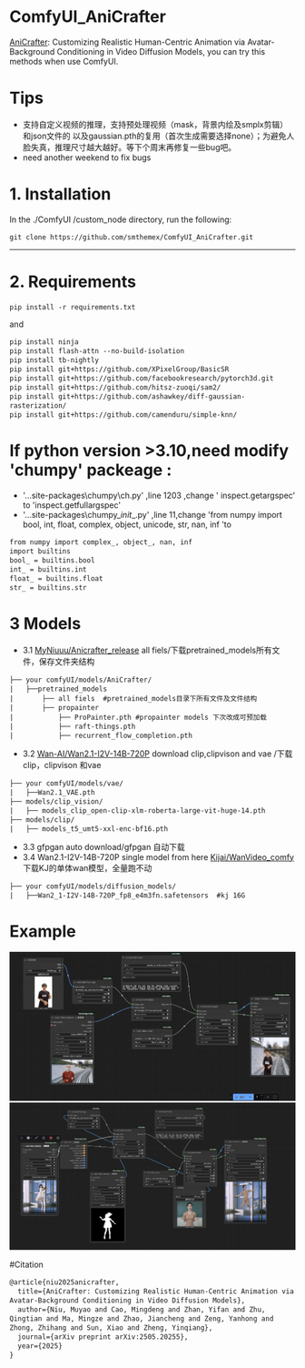 # ComfyUI_AniCrafter
[AniCrafter](https://github.com/MyNiuuu/AniCrafter): Customizing Realistic Human-Centric Animation via Avatar-Background Conditioning in Video Diffusion Models, you can try this methods  when use ComfyUI.

# Tips 
* 支持自定义视频的推理，支持预处理视频（mask，背景内绘及smplx剪辑）和json文件的 以及gaussian.pth的复用（首次生成需要选择none）；为避免人脸失真，推理尺寸越大越好。等下个周末再修复一些bug吧。
* need another weekend to fix bugs

# 1. Installation

In the ./ComfyUI /custom_node directory, run the following:   
```
git clone https://github.com/smthemex/ComfyUI_AniCrafter.git
```
---

# 2. Requirements  

```
pip install -r requirements.txt
```
and 
```
pip install ninja
pip install flash-attn --no-build-isolation
pip install tb-nightly
pip install git+https://github.com/XPixelGroup/BasicSR
pip install git+https://github.com/facebookresearch/pytorch3d.git
pip install git+https://github.com/hitsz-zuoqi/sam2/
pip install git+https://github.com/ashawkey/diff-gaussian-rasterization/
pip install git+https://github.com/camenduru/simple-knn/

```

# If python version >3.10,need modify 'chumpy' packeage  :
* '...site-packages\chumpy\ch.py' ,line 1203 ,change ' inspect.getargspec' to 'inspect.getfullargspec'
* '...site-packages\chumpy\__init__.py' ,line 11,change  'from numpy import bool, int, float, complex, object, unicode, str, nan, inf 'to
```
from numpy import complex_, object_, nan, inf
import builtins
bool_ = builtins.bool
int_ = builtins.int
float_ = builtins.float
str_ = builtins.str
```

# 3  Models
* 3.1 [MyNiuuu/Anicrafter_release](https://huggingface.co/MyNiuuu/Anicrafter_release/tree/main) all fiels/下载pretrained_models所有文件，保存文件夹结构
```
├── your comfyUI/models/AniCrafter/
|   ├──pretrained_models
|       ├── all fiels  #pretrained_models目录下所有文件及文件结构
|       ├── propainter
|           ├── ProPainter.pth #propainter models 下次改成可预加载
|           ├── raft-things.pth
|           ├── recurrent_flow_completion.pth
```
* 3.2 [Wan-AI/Wan2.1-I2V-14B-720P](https://huggingface.co/Wan-AI/Wan2.1-I2V-14B-720P/tree/main) download clip,clipvison and vae /下载clip，clipvison 和vae  
```
├── your comfyUI/models/vae/
|   ├──Wan2.1_VAE.pth
├── models/clip_vision/
|   ├── models_clip_open-clip-xlm-roberta-large-vit-huge-14.pth
├── models/clip/
|   ├── models_t5_umt5-xxl-enc-bf16.pth
```
* 3.3 gfpgan auto download/gfpgan 自动下载
* 3.4 Wan2.1-I2V-14B-720P single model  from here [Kijai/WanVideo_comfy](https://huggingface.co/Kijai/WanVideo_comfy/tree/main) 下载KJ的单体wan模型，全量跑不动
```
├── your comfyUI/models/diffusion_models/
|   ├──Wan2_1-I2V-14B-720P_fp8_e4m3fn.safetensors  #kj 16G
```

# Example
![](https://github.com/smthemex/ComfyUI_AniCrafter/blob/main/example_workflows/example.gif)
![](https://github.com/smthemex/ComfyUI_AniCrafter/blob/main/example_workflows/example.png)


#Citation
```
@article{niu2025anicrafter,
  title={AniCrafter: Customizing Realistic Human-Centric Animation via Avatar-Background Conditioning in Video Diffusion Models},
  author={Niu, Muyao and Cao, Mingdeng and Zhan, Yifan and Zhu, Qingtian and Ma, Mingze and Zhao, Jiancheng and Zeng, Yanhong and Zhong, Zhihang and Sun, Xiao and Zheng, Yinqiang},
  journal={arXiv preprint arXiv:2505.20255},
  year={2025}
}
```
